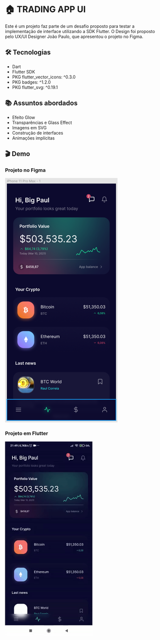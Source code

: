 # :house: TRADING APP UI

Este é um projeto faz parte de um desafio proposto para testar a implementação de interface utilizando a SDK Flutter.
O Design foi proposto pelo UX/UI Designer João Paulo, que apresentou o projeto no Figma.

## :hammer_and_wrench: Tecnologias

- Dart
- Flutter SDK
- PKG flutter_vector_icons: ^0.3.0
- PKG badges: ^1.2.0
- PKG flutter_svg: ^0.19.1

## :books: Assuntos abordados

- Efeito Glow
- Transparências e Glass Effect
- Imagens em SVG
- Construção de interfaces
- Animações implícitas

## :clapper: Demo

### Projeto no Figma

![Demostração](https://raw.githubusercontent.com/danilogocarlos/trade_app/main/lib/assets/img/figma.png)

### Projeto em Flutter

![Demostração](https://raw.githubusercontent.com/danilogocarlos/trade_app/main/lib/assets/img/video.gif)
